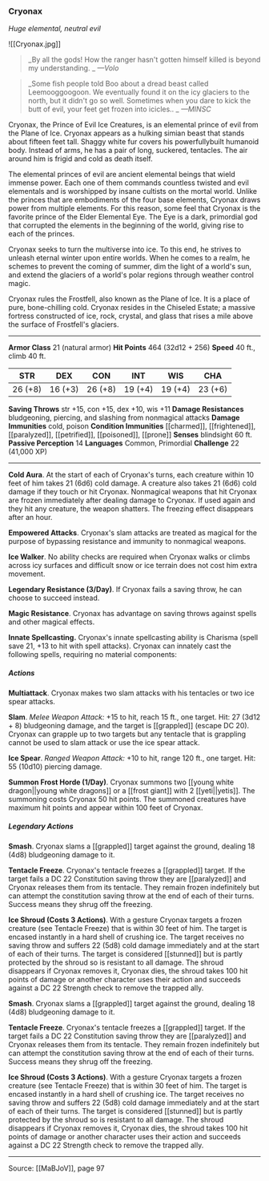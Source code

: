### Cryonax
_Huge elemental, neutral evil_

![[Cryonax.jpg]]

> _By all the gods! How the ranger hasn't gotten himself killed is beyond my understanding.
_
> _—Volo_

> _Some fish people told Boo about a dread beast called Leemooggoogoon. We eventually found it on the icy glaciers to the north, but it didn't go so well. Sometimes when you dare to kick the butt of evil, your feet get frozen into icicles..
_
> _—MINSC_

Cryonax, the Prince of Evil Ice Creatures, is an elemental prince of evil from the Plane of Ice. Cryonax appears as a hulking simian beast that stands about fifteen feet tall. Shaggy white fur covers his powerfullybuilt humanoid body. Instead of arms, he has a pair of long, suckered, tentacles. The air around him is frigid and cold as death itself.

The elemental princes of evil are ancient elemental beings that wield immense power. Each one of them commands countless twisted and evil elementals and is worshipped by insane cultists on the mortal world. Unlike the princes that are embodiments of the four base elements, Cryonax draws power from multiple elements. For this reason, some feel that Cryonax is the favorite prince of the Elder Elemental Eye. The Eye is a dark, primordial god that corrupted the elements in the beginning of the world, giving rise to each of the princes.

Cryonax seeks to turn the multiverse into ice. To this end, he strives to unleash eternal winter upon entire worlds. When he comes to a realm, he schemes to prevent the coming of summer, dim the light of a world's sun, and extend the glaciers of a world's polar regions through weather control magic.

Cryonax rules the Frostfell, also known as the Plane of Ice. It is a place of pure, bone-chilling cold. Cryonax resides in the Chiseled Estate; a massive fortress constructed of ice, rock, crystal, and glass that rises a mile above the surface of Frostfell's glaciers.



---

**Armor Class** 21 (natural armor)
**Hit Points** 464 (32d12 + 256)
**Speed** 40 ft., climb 40 ft.

| STR     | DEX     | CON     | INT     | WIS     | CHA     |
|---------|---------|---------|---------|---------|---------|
| 26 (+8) | 16 (+3) | 26 (+8) | 19 (+4) | 19 (+4) | 23 (+6) |

**Saving Throws** str +15, con +15, dex +10, wis +11
**Damage Resistances** bludgeoning, piercing, and slashing from nonmagical attacks
**Damage Immunities** cold, poison
**Condition Immunities** [[charmed]], [[frightened]], [[paralyzed]], [[petrified]], [[poisoned]], [[prone]]
**Senses** blindsight 60 ft.
**Passive Perception** 14
**Languages** Common, Primordial
**Challenge** 22 (41,000 XP)

---

**Cold Aura**. At the start of each of Cryonax's turns, each creature within 10 feet of him takes 21 (6d6) cold damage. A creature also takes 21 (6d6) cold damage if they touch or hit Cryonax. Nonmagical weapons that hit Cryonax are frozen immediately after dealing damage to Cryonax. If used again and they hit any creature, the weapon shatters. The freezing effect disappears after an hour.

**Empowered Attacks**. Cryonax's slam attacks are treated as magical for the purpose of bypassing resistance and immunity to nonmagical weapons.

**Ice Walker**. No ability checks are required when Cryonax walks or climbs across icy surfaces and difficult snow or ice terrain does not cost him extra movement.

**Legendary Resistance (3/Day)**. If Cryonax fails a saving throw, he can choose to succeed instead.

**Magic Resistance**. Cryonax has advantage on saving throws against spells and other magical effects.

**Innate Spellcasting.** Cryonax's innate spellcasting ability is Charisma (spell save 21, +13 to hit with spell attacks). Cryonax can innately cast the following spells, requiring no material components:

##### Actions
**Multiattack**. Cryonax makes two slam attacks with his tentacles or two ice spear attacks.

**Slam**. _Melee Weapon Attack:_ +15 to hit, reach 15 ft., one target. Hit: 27 (3d12 + 8) bludgeoning damage, and the target is [[grappled]] (escape DC 20). Cryonax can grapple up to two targets but any tentacle that is grappling cannot be used to slam attack or use the ice spear attack.

**Ice Spear**. _Ranged Weapon Attack:_ +10 to hit, range 120 ft., one target. Hit: 55 (10d10) piercing damage.

**Summon Frost Horde (1/Day)**. Cryonax summons two [[young white dragon||young white dragons]] or a [[frost giant]] with 2 [[yeti||yetis]]. The summoning costs Cryonax 50 hit points. The summoned creatures have maximum hit points and appear within 100 feet of Cryonax.

##### Legendary Actions
**Smash**. Cryonax slams a [[grappled]] target against the ground, dealing 18 (4d8) bludgeoning damage to it.

**Tentacle Freeze**. Cryonax's tentacle freezes a [[grappled]] target. If the target fails a DC 22 Constitution saving throw they are [[paralyzed]] and Cryonax releases them from its tentacle. They remain frozen indefinitely but can attempt the constitution saving throw at the end of each of their turns. Success means they shrug off the freezing.

**Ice Shroud (Costs 3 Actions)**. With a gesture Cryonax targets a frozen creature (see Tentacle Freeze) that is within 30 feet of him. The target is encased instantly in a hard shell of crushing ice. The target receives no saving throw and suffers 22 (5d8) cold damage immediately and at the start of each of their turns. The target is considered [[stunned]] but is partly protected by the shroud so is resistant to all damage. The shroud disappears if Cryonax removes it, Cryonax dies, the shroud takes 100 hit points of damage or another character uses their action and succeeds against a DC 22 Strength check to remove the trapped ally.

**Smash**. Cryonax slams a [[grappled]] target against the ground, dealing 18 (4d8) bludgeoning damage to it.

**Tentacle Freeze**. Cryonax's tentacle freezes a [[grappled]] target. If the target fails a DC 22 Constitution saving throw they are [[paralyzed]] and Cryonax releases them from its tentacle. They remain frozen indefinitely but can attempt the constitution saving throw at the end of each of their turns. Success means they shrug off the freezing.

**Ice Shroud (Costs 3 Actions)**. With a gesture Cryonax targets a frozen creature (see Tentacle Freeze) that is within 30 feet of him. The target is encased instantly in a hard shell of crushing ice. The target receives no saving throw and suffers 22 (5d8) cold damage immediately and at the start of each of their turns. The target is considered [[stunned]] but is partly protected by the shroud so is resistant to all damage. The shroud disappears if Cryonax removes it, Cryonax dies, the shroud takes 100 hit points of damage or another character uses their action and succeeds against a DC 22 Strength check to remove the trapped ally.


---

Source: [[MaBJoV]], page 97